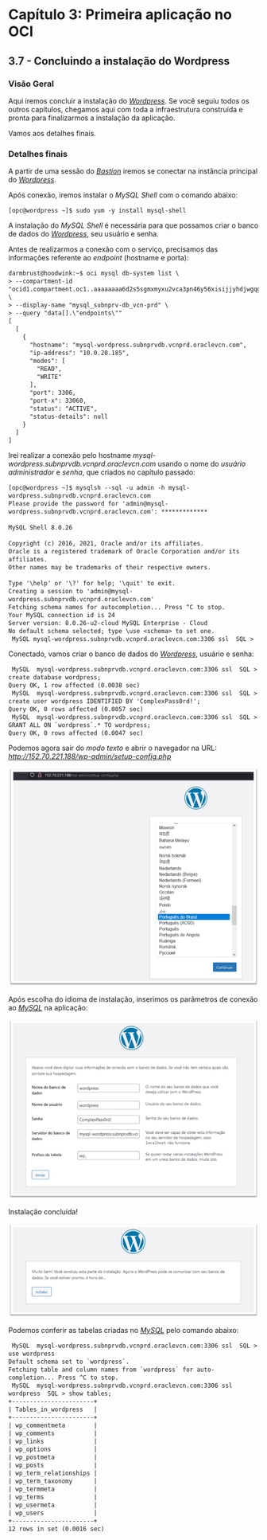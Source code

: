 # Capítulo 3: Primeira aplicação no OCI

## 3.7 - Concluindo a instalação do Wordpress

### __Visão Geral__

Aqui iremos concluir a instalação do _[Wordpress](https://pt.wikipedia.org/wiki/WordPress)_. Se você seguiu todos os outros capítulos, chegamos aqui com toda a infraestrutura construída e pronta para finalizarmos a instalação da aplicação.

Vamos aos detalhes finais.

### __Detalhes finais__

A partir de uma sessão do _[Bastion](https://docs.oracle.com/pt-br/iaas/Content/Bastion/Concepts/bastionoverview.htm)_ iremos se conectar na instância principal do _[Wordpress](https://pt.wikipedia.org/wiki/WordPress)_.

Após conexão, iremos instalar o _MySQL Shell_ com o comando abaixo:

```
[opc@wordpress ~]$ sudo yum -y install mysql-shell
```

A instalação do _MySQL Shell_ é necessária para que possamos criar o banco de dados do _[Wordpress](https://pt.wikipedia.org/wiki/WordPress)_, seu usuário e senha.

Antes de realizarmos a conexão com o serviço, precisamos das informações referente ao _endpoint_ (hostname e porta):

```
darmbrust@hoodwink:~$ oci mysql db-system list \
> --compartment-id "ocid1.compartment.oc1..aaaaaaaa6d2s5sgmxmyxu2vca3pn46y56xisijjyhdjwgqg3f6goh3obj4qq" \
> --display-name "mysql_subnprv-db_vcn-prd" \
> --query "data[].\"endpoints\""
[
  [
    {
      "hostname": "mysql-wordpress.subnprvdb.vcnprd.oraclevcn.com",
      "ip-address": "10.0.20.185",
      "modes": [
        "READ",
        "WRITE"
      ],
      "port": 3306,
      "port-x": 33060,
      "status": "ACTIVE",
      "status-details": null
    }
  ]
]
```

Irei realizar a conexão pelo hostname _mysql-wordpress.subnprvdb.vcnprd.oraclevcn.com_ usando o nome do _usuário administrador_ e _senha_, que criados no capítulo passado:

```
[opc@wordpress ~]$ mysqlsh --sql -u admin -h mysql-wordpress.subnprvdb.vcnprd.oraclevcn.com
Please provide the password for 'admin@mysql-wordpress.subnprvdb.vcnprd.oraclevcn.com': *************

MySQL Shell 8.0.26

Copyright (c) 2016, 2021, Oracle and/or its affiliates.
Oracle is a registered trademark of Oracle Corporation and/or its affiliates.
Other names may be trademarks of their respective owners.

Type '\help' or '\?' for help; '\quit' to exit.
Creating a session to 'admin@mysql-wordpress.subnprvdb.vcnprd.oraclevcn.com'
Fetching schema names for autocompletion... Press ^C to stop.
Your MySQL connection id is 24
Server version: 8.0.26-u2-cloud MySQL Enterprise - Cloud
No default schema selected; type \use <schema> to set one.
 MySQL mysql-wordpress.subnprvdb.vcnprd.oraclevcn.com:3306 ssl  SQL >
```

Conectado, vamos criar o banco de dados do _[Wordpress](https://pt.wikipedia.org/wiki/WordPress)_, usuário e senha:

```
 MySQL  mysql-wordpress.subnprvdb.vcnprd.oraclevcn.com:3306 ssl  SQL > create database wordpress;
Query OK, 1 row affected (0.0038 sec)
 MySQL  mysql-wordpress.subnprvdb.vcnprd.oraclevcn.com:3306 ssl  SQL > create user wordpress IDENTIFIED BY 'ComplexPass0rd!';
Query OK, 0 rows affected (0.0057 sec)
 MySQL  mysql-wordpress.subnprvdb.vcnprd.oraclevcn.com:3306 ssl  SQL > GRANT ALL ON `wordpress`.* TO wordpress;
Query OK, 0 rows affected (0.0047 sec)
```

Podemos agora sair do _modo texto_ e abrir o navegador na URL: _http://152.70.221.188/wp-admin/setup-config.php_

![alt_text](./images/wordpress-finish-install-1.jpg "Wordpress - Language to Install")

Após escolha do idioma de instalação, inserimos os parâmetros de conexão ao _[MySQL](https://docs.oracle.com/pt-br/iaas/mysql-database/index.html)_ na aplicação:

![alt_text](./images/wordpress-finish-install-2.jpg "Wordpress - Database values")

Instalação concluída!

![alt_text](./images/wordpress-finish-install-3.jpg "Wordpress - Database values")

Podemos conferir as tabelas criadas no _[MySQL](https://docs.oracle.com/pt-br/iaas/mysql-database/index.html)_ pelo comando abaixo:

```
 MySQL  mysql-wordpress.subnprvdb.vcnprd.oraclevcn.com:3306 ssl  SQL > use wordpress
Default schema set to `wordpress`.
Fetching table and column names from `wordpress` for auto-completion... Press ^C to stop.
 MySQL  mysql-wordpress.subnprvdb.vcnprd.oraclevcn.com:3306 ssl  wordpress  SQL > show tables;                                                                               
+-----------------------+
| Tables_in_wordpress   |
+-----------------------+
| wp_commentmeta        |
| wp_comments           |
| wp_links              |
| wp_options            |
| wp_postmeta           |
| wp_posts              |
| wp_term_relationships |
| wp_term_taxonomy      |
| wp_termmeta           |
| wp_terms              |
| wp_usermeta           |
| wp_users              |
+-----------------------+
12 rows in set (0.0016 sec)
```